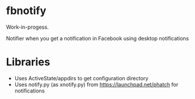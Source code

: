 fbnotify
========

Work-in-progess.

Notifier when you get a notification in Facebook using desktop notifications

Libraries
=========

* Uses ActiveState/appdirs to get configuration directory
* Uses notify.py (as xnotify.py) from https://launchpad.net/phatch for notifications
